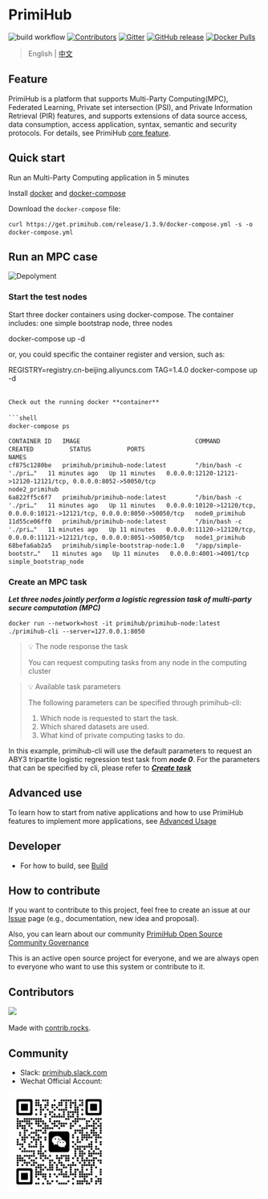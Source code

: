 # PrimiHub 
![build workflow](https://github.com/primihub/primihub/actions/workflows/main.yml/badge.svg?branch=master)
[![Contributors](https://img.shields.io/github/contributors/primihub/primihub.svg)](https://github.com/linuxsuren/github-go/graphs/contributors)
[![Gitter](https://badges.gitter.im/primihub/community.svg)](https://gitter.im/primihub/community?utm_source=badge&utm_medium=badge&utm_campaign=pr-badge)
[![GitHub release](https://img.shields.io/github/release/primihub/primihub.svg?label=release)](https://github.com/linuxsuren/github-go/releases/latest)
[![Docker Pulls](https://img.shields.io/docker/pulls/primihub/primihub-node.svg)](https://hub.docker.com/r/primihub/primihub-node/tags)

> English | [中文](README_CN.md)

## Feature
PrimiHub is a platform that supports Multi-Party Computing(MPC), Federated Learning, Private set intersection (PSI), and Private Information Retrieval (PIR) features, and supports extensions of data source access, data consumption, access application, syntax, semantic and security protocols. For details, see PrimiHub [core feature](http://docs.primihub.com/docs/category/%E6%A0%B8%E5%BF%83%E7%89%B9%E6%80%A7).

## Quick start

Run an Multi-Party Computing application in 5 minutes

Install [docker](https://docs.docker.com/install/overview/) and [docker-compose](https://docs.docker.com/compose/install/)

Download the `docker-compose` file:

```shell
curl https://get.primihub.com/release/1.3.9/docker-compose.yml -s -o docker-compose.yml
```

## Run an MPC case
![Depolyment](doc/tutorial-depolyment.jpg)

### Start the test nodes
   
Start three docker containers using docker-compose.
    The container includes: one simple bootstrap node, three nodes

docker-compose up -d

or, you could specific the container register and version, such as:

REGISTRY=registry.cn-beijing.aliyuncs.com TAG=1.4.0 docker-compose up -d
```

Check out the running docker **container**

```shell
docker-compose ps
```

```shell
CONTAINER ID   IMAGE                                COMMAND                  CREATED          STATUS          PORTS                                                                         NAMES
cf875c1280be   primihub/primihub-node:latest        "/bin/bash -c './pri…"   11 minutes ago   Up 11 minutes   0.0.0.0:12120-12121->12120-12121/tcp, 0.0.0.0:8052->50050/tcp                 node2_primihub
6a822ff5c6f7   primihub/primihub-node:latest        "/bin/bash -c './pri…"   11 minutes ago   Up 11 minutes   0.0.0.0:10120->12120/tcp, 0.0.0.0:10121->12121/tcp, 0.0.0.0:8050->50050/tcp   node0_primihub
11d55ce06ff0   primihub/primihub-node:latest        "/bin/bash -c './pri…"   11 minutes ago   Up 11 minutes   0.0.0.0:11120->12120/tcp, 0.0.0.0:11121->12121/tcp, 0.0.0.0:8051->50050/tcp   node1_primihub
68befa6ab2a5   primihub/simple-bootstrap-node:1.0   "/app/simple-bootstr…"   11 minutes ago   Up 11 minutes   0.0.0.0:4001->4001/tcp                                                        simple_bootstrap_node
```                                                   

### Create an MPC task

***Let three nodes jointly perform a logistic regression task of multi-party secure computation (MPC)***

```shell
docker run --network=host -it primihub/primihub-node:latest ./primihub-cli --server=127.0.0.1:8050
```

> 💡 The node response the task
>  
> You can request computing tasks from any node in the computing cluster
>

> 💡 Available task parameters
> 
> The following parameters can be specified through primihub-cli:
>  1. Which node is requested to start the task.
>  2. Which shared datasets are used.
>  3. What kind of private computing tasks to do.
 
In this example, primihub-cli will use the default parameters to request an ABY3 tripartite logistic regression test task from ***node 0***. For the parameters that can be specified by cli, please refer to ***[Create task](https://docs.primihub.com/docs/category/%E5%88%9B%E5%BB%BA%E4%BB%BB%E5%8A%A1)***

## Advanced use
To learn how to start from native applications and how to use PrimiHub features to implement more applications, see [Advanced Usage](http://docs.primihub.com/docs/category/%E8%BF%9B%E9%98%B6%E4%BD%BF%E7%94%A8)

## Developer
* For how to build, see [Build](http://docs.primihub.com/docs/developer-docs/build)

## How to contribute
If you want to contribute to this project, feel free to create an issue at our [Issue](https://github.com/primihub/primihub/issues) page (e.g., documentation, new idea and proposal).

Also, you can learn about our community [PrimiHub Open Source Community Governance](http://docs.primihub.com/docs/primihub-community)

This is an active open source project for everyone, and we are always open to everyone who want to use this system or contribute to it.

## Contributors
<a href="https://github.com/primihub/primihub/graphs/contributors">
  <img src="https://contrib.rocks/image?repo=primihub/primihub" />
</a>

Made with [contrib.rocks](https://contrib.rocks).

## Community
* Slack: [primihub.slack.com](https://join.slack.com/t/primihub/shared_invite/zt-1iftyi7x0-n_HqllTgPfoEcgqw5UzoYw)
* Wechat Official Account:

![wechat_helper](./doc/wechat.jpeg)
